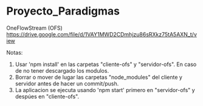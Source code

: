 # Proyecto_Paradigmas
OneFlowStream (OFS)
https://drive.google.com/file/d/1VAY1MWD2CDmhjzu86sRXkz75tA5AXN_t/view

Notas:
1. Usar 'npm install' en las carpetas "cliente-ofs" y "servidor-ofs". En caso de no tener descargado los modulos.
2. Borrar o mover de lugar las carpetas "node_modules" del cliente y servidor antes de hacer un commit/push.
3. La aplicacion se ejecuta usando 'npm start' primero en "servidor-ofs" y despúes en "cliente-ofs".
